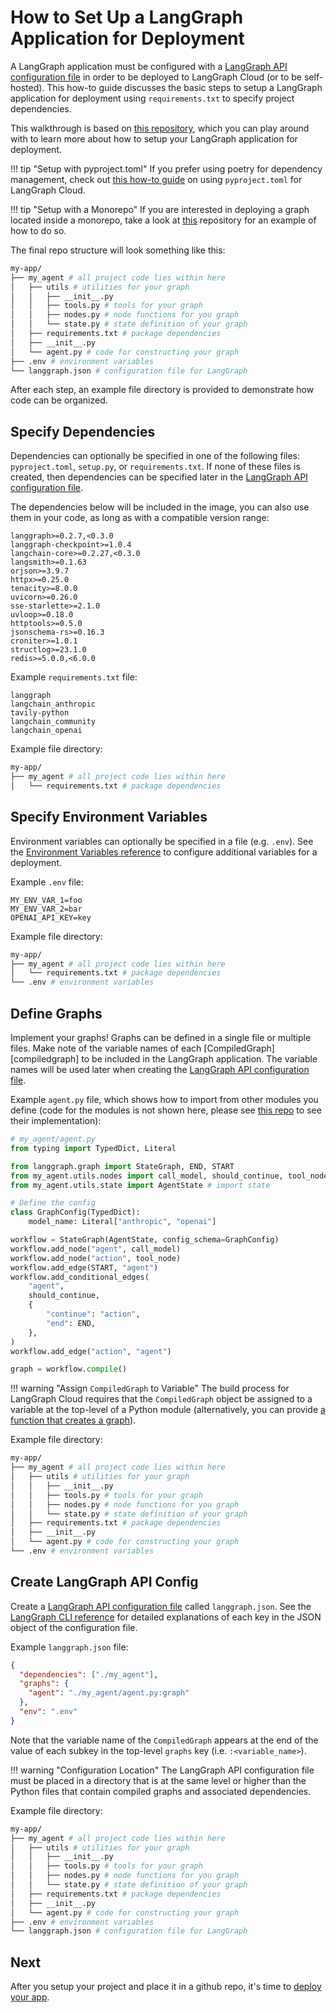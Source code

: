 # How to Set Up a LangGraph Application for Deployment

A LangGraph application must be configured with a [LangGraph API configuration file](../reference/cli.md#configuration-file) in order to be deployed to LangGraph Cloud (or to be self-hosted). This how-to guide discusses the basic steps to setup a LangGraph application for deployment using `requirements.txt` to specify project dependencies.

This walkthrough is based on [this repository](https://github.com/langchain-ai/langgraph-example), which you can play around with to learn more about how to setup your LangGraph application for deployment.

!!! tip "Setup with pyproject.toml"
If you prefer using poetry for dependency management, check out [this how-to guide](./setup_pyproject.md) on using `pyproject.toml` for LangGraph Cloud.

!!! tip "Setup with a Monorepo"
If you are interested in deploying a graph located inside a monorepo, take a look at [this](https://github.com/langchain-ai/langgraph-example-monorepo) repository for an example of how to do so.

The final repo structure will look something like this:

```bash
my-app/
├── my_agent # all project code lies within here
│   ├── utils # utilities for your graph
│   │   ├── __init__.py
│   │   ├── tools.py # tools for your graph
│   │   ├── nodes.py # node functions for you graph
│   │   └── state.py # state definition of your graph
│   ├── requirements.txt # package dependencies
│   ├── __init__.py
│   └── agent.py # code for constructing your graph
├── .env # environment variables
└── langgraph.json # configuration file for LangGraph
```

After each step, an example file directory is provided to demonstrate how code can be organized.

## Specify Dependencies

Dependencies can optionally be specified in one of the following files: `pyproject.toml`, `setup.py`, or `requirements.txt`. If none of these files is created, then dependencies can be specified later in the [LangGraph API configuration file](#create-langgraph-api-config).

The dependencies below will be included in the image, you can also use them in your code, as long as with a compatible version range:

```
langgraph>=0.2.7,<0.3.0
langgraph-checkpoint>=1.0.4
langchain-core>=0.2.27,<0.3.0
langsmith>=0.1.63
orjson>=3.9.7
httpx>=0.25.0
tenacity>=8.0.0
uvicorn>=0.26.0
sse-starlette>=2.1.0
uvloop>=0.18.0
httptools>=0.5.0
jsonschema-rs>=0.16.3
croniter>=1.0.1
structlog>=23.1.0
redis>=5.0.0,<6.0.0
```

Example `requirements.txt` file:

```
langgraph
langchain_anthropic
tavily-python
langchain_community
langchain_openai

```

Example file directory:

```bash
my-app/
├── my_agent # all project code lies within here
│   └── requirements.txt # package dependencies
```

## Specify Environment Variables

Environment variables can optionally be specified in a file (e.g. `.env`). See the [Environment Variables reference](../reference/env_var.md) to configure additional variables for a deployment.

Example `.env` file:

```
MY_ENV_VAR_1=foo
MY_ENV_VAR_2=bar
OPENAI_API_KEY=key
```

Example file directory:

```bash
my-app/
├── my_agent # all project code lies within here
│   └── requirements.txt # package dependencies
└── .env # environment variables
```

## Define Graphs

Implement your graphs! Graphs can be defined in a single file or multiple files. Make note of the variable names of each [CompiledGraph][compiledgraph] to be included in the LangGraph application. The variable names will be used later when creating the [LangGraph API configuration file](../reference/cli.md#configuration-file).

Example `agent.py` file, which shows how to import from other modules you define (code for the modules is not shown here, please see [this repo](https://github.com/langchain-ai/langgraph-example) to see their implementation):

```python
# my_agent/agent.py
from typing import TypedDict, Literal

from langgraph.graph import StateGraph, END, START
from my_agent.utils.nodes import call_model, should_continue, tool_node # import nodes
from my_agent.utils.state import AgentState # import state

# Define the config
class GraphConfig(TypedDict):
    model_name: Literal["anthropic", "openai"]

workflow = StateGraph(AgentState, config_schema=GraphConfig)
workflow.add_node("agent", call_model)
workflow.add_node("action", tool_node)
workflow.add_edge(START, "agent")
workflow.add_conditional_edges(
    "agent",
    should_continue,
    {
        "continue": "action",
        "end": END,
    },
)
workflow.add_edge("action", "agent")

graph = workflow.compile()
```

!!! warning "Assign `CompiledGraph` to Variable"
The build process for LangGraph Cloud requires that the `CompiledGraph` object be assigned to a variable at the top-level of a Python module (alternatively, you can provide [a function that creates a graph](./graph_rebuild.md)).

Example file directory:

```bash
my-app/
├── my_agent # all project code lies within here
│   ├── utils # utilities for your graph
│   │   ├── __init__.py
│   │   ├── tools.py # tools for your graph
│   │   ├── nodes.py # node functions for you graph
│   │   └── state.py # state definition of your graph
│   ├── requirements.txt # package dependencies
│   ├── __init__.py
│   └── agent.py # code for constructing your graph
└── .env # environment variables
```

## Create LangGraph API Config

Create a [LangGraph API configuration file](../reference/cli.md#configuration-file) called `langgraph.json`. See the [LangGraph CLI reference](../reference/cli.md#configuration-file) for detailed explanations of each key in the JSON object of the configuration file.

Example `langgraph.json` file:

```json
{
  "dependencies": ["./my_agent"],
  "graphs": {
    "agent": "./my_agent/agent.py:graph"
  },
  "env": ".env"
}
```

Note that the variable name of the `CompiledGraph` appears at the end of the value of each subkey in the top-level `graphs` key (i.e. `:<variable_name>`).

!!! warning "Configuration Location"
The LangGraph API configuration file must be placed in a directory that is at the same level or higher than the Python files that contain compiled graphs and associated dependencies.

Example file directory:

```bash
my-app/
├── my_agent # all project code lies within here
│   ├── utils # utilities for your graph
│   │   ├── __init__.py
│   │   ├── tools.py # tools for your graph
│   │   ├── nodes.py # node functions for you graph
│   │   └── state.py # state definition of your graph
│   ├── requirements.txt # package dependencies
│   ├── __init__.py
│   └── agent.py # code for constructing your graph
├── .env # environment variables
└── langgraph.json # configuration file for LangGraph
```

## Next

After you setup your project and place it in a github repo, it's time to [deploy your app](./cloud.md).
